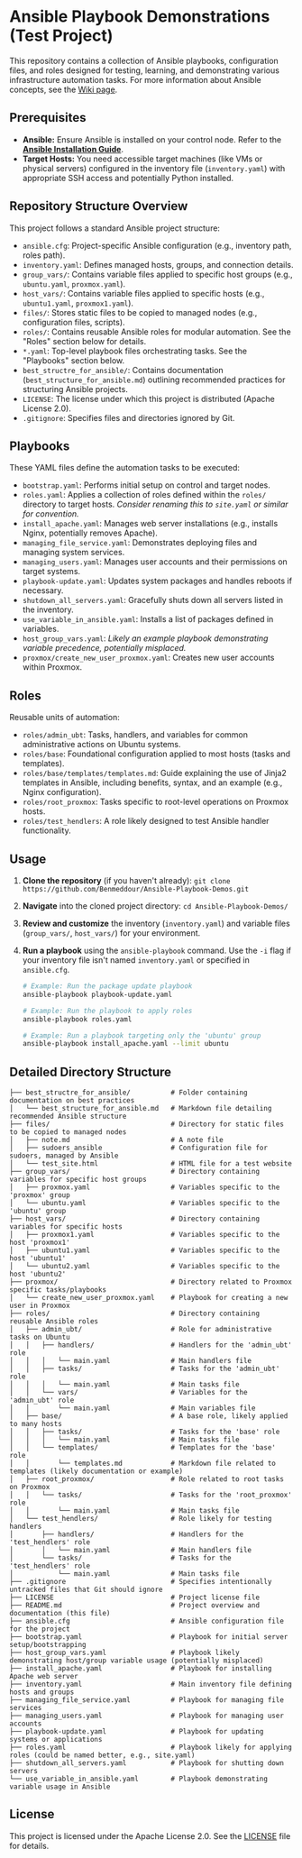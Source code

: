 # Ansible Playbook Demonstrations (Test Project)

This repository contains a collection of Ansible playbooks, configuration files, and roles designed for testing, learning, and demonstrating various infrastructure automation tasks. For more information about Ansible concepts, see the [Wiki page](https://github.com/Benmeddour/Ansible-Playbook-Demos/wiki).

## Prerequisites

*   **Ansible:** Ensure Ansible is installed on your control node. Refer to the [**Ansible Installation Guide**](https://github.com/Benmeddour/Ansible-Playbook-Demos/wiki/Ansible:--Installation-&-Key-Features).
*   **Target Hosts:** You need accessible target machines (like VMs or physical servers) configured in the inventory file (`inventory.yaml`) with appropriate SSH access and potentially Python installed.

## Repository Structure Overview

This project follows a standard Ansible project structure:

*   `ansible.cfg`: Project-specific Ansible configuration (e.g., inventory path, roles path).
*   `inventory.yaml`: Defines managed hosts, groups, and connection details.
*   `group_vars/`: Contains variable files applied to specific host groups (e.g., `ubuntu.yaml`, `proxmox.yaml`).
*   `host_vars/`: Contains variable files applied to specific hosts (e.g., `ubuntu1.yaml`, `proxmox1.yaml`).
*   `files/`: Stores static files to be copied to managed nodes (e.g., configuration files, scripts).
*   `roles/`: Contains reusable Ansible roles for modular automation. See the "Roles" section below for details.
*   `*.yaml`: Top-level playbook files orchestrating tasks. See the "Playbooks" section below.
*   `best_structre_for_ansible/`: Contains documentation (`best_structure_for_ansible.md`) outlining recommended practices for structuring Ansible projects.
*   `LICENSE`: The license under which this project is distributed (Apache License 2.0).
*   `.gitignore`: Specifies files and directories ignored by Git.

## Playbooks

These YAML files define the automation tasks to be executed:

*   `bootstrap.yaml`: Performs initial setup on control and target nodes.
*   `roles.yaml`: Applies a collection of roles defined within the `roles/` directory to target hosts. *Consider renaming this to `site.yaml` or similar for convention.*
*   `install_apache.yaml`: Manages web server installations (e.g., installs Nginx, potentially removes Apache).
*   `managing_file_service.yaml`: Demonstrates deploying files and managing system services.
*   `managing_users.yaml`: Manages user accounts and their permissions on target systems.
*   `playbook-update.yaml`: Updates system packages and handles reboots if necessary.
*   `shutdown_all_servers.yaml`: Gracefully shuts down all servers listed in the inventory.
*   `use_variable_in_ansible.yaml`: Installs a list of packages defined in variables.
*   `host_group_vars.yaml`: *Likely an example playbook demonstrating variable precedence, potentially misplaced.*
*   `proxmox/create_new_user_proxmox.yaml`: Creates new user accounts within Proxmox.

## Roles

Reusable units of automation:

*   `roles/admin_ubt`: Tasks, handlers, and variables for common administrative actions on Ubuntu systems.
*   `roles/base`: Foundational configuration applied to most hosts (tasks and templates).
*   `roles/base/templates/templates.md`: Guide explaining the use of Jinja2 templates in Ansible, including benefits, syntax, and an example (e.g., Nginx configuration).
*   `roles/root_proxmox`: Tasks specific to root-level operations on Proxmox hosts.
*   `roles/test_hendlers`: A role likely designed to test Ansible handler functionality.

## Usage

1.  **Clone the repository** (if you haven't already): `git clone https://github.com/Benmeddour/Ansible-Playbook-Demos.git`
2.  **Navigate** into the cloned project directory: `cd Ansible-Playbook-Demos/`
3.  **Review and customize** the inventory (`inventory.yaml`) and variable files (`group_vars/`, `host_vars/`) for your environment.
4.  **Run a playbook** using the `ansible-playbook` command. Use the `-i` flag if your inventory file isn't named `inventory.yaml` or specified in `ansible.cfg`.

    ```bash
    # Example: Run the package update playbook
    ansible-playbook playbook-update.yaml

    # Example: Run the playbook to apply roles
    ansible-playbook roles.yaml

    # Example: Run a playbook targeting only the 'ubuntu' group
    ansible-playbook install_apache.yaml --limit ubuntu
    ```

## Detailed Directory Structure

```text
├── best_structre_for_ansible/          # Folder containing documentation on best practices
│   └── best_structure_for_ansible.md   # Markdown file detailing recommended Ansible structure
├── files/                              # Directory for static files to be copied to managed nodes
│   ├── note.md                         # A note file
│   ├── sudoers_ansible                 # Configuration file for sudoers, managed by Ansible
│   └── test_site.html                  # HTML file for a test website
├── group_vars/                         # Directory containing variables for specific host groups
│   ├── proxmox.yaml                    # Variables specific to the 'proxmox' group
│   └── ubuntu.yaml                     # Variables specific to the 'ubuntu' group
├── host_vars/                          # Directory containing variables for specific hosts
│   ├── proxmox1.yaml                   # Variables specific to the host 'proxmox1'
│   ├── ubuntu1.yaml                    # Variables specific to the host 'ubuntu1'
│   └── ubuntu2.yaml                    # Variables specific to the host 'ubuntu2'
├── proxmox/                            # Directory related to Proxmox specific tasks/playbooks
│   └── create_new_user_proxmox.yaml    # Playbook for creating a new user in Proxmox
├── roles/                              # Directory containing reusable Ansible roles
│   ├── admin_ubt/                      # Role for administrative tasks on Ubuntu
│   │   ├── handlers/                   # Handlers for the 'admin_ubt' role
│   │   │   └── main.yaml               # Main handlers file
│   │   ├── tasks/                      # Tasks for the 'admin_ubt' role
│   │   │   └── main.yaml               # Main tasks file
│   │   └── vars/                       # Variables for the 'admin_ubt' role
│   │       └── main.yaml               # Main variables file
│   ├── base/                           # A base role, likely applied to many hosts
│   │   ├── tasks/                      # Tasks for the 'base' role
│   │   │   └── main.yaml               # Main tasks file
│   │   └── templates/                  # Templates for the 'base' role
│   │       └── templates.md            # Markdown file related to templates (likely documentation or example)
│   ├── root_proxmox/                   # Role related to root tasks on Proxmox
│   │   └── tasks/                      # Tasks for the 'root_proxmox' role
│   │       └── main.yaml               # Main tasks file
│   └── test_hendlers/                  # Role likely for testing handlers
│       ├── handlers/                   # Handlers for the 'test_hendlers' role
│       │   └── main.yaml               # Main handlers file
│       └── tasks/                      # Tasks for the 'test_hendlers' role
│           └── main.yaml               # Main tasks file
├── .gitignore                          # Specifies intentionally untracked files that Git should ignore
├── LICENSE                             # Project license file
├── README.md                           # Project overview and documentation (this file)
├── ansible.cfg                         # Ansible configuration file for the project
├── bootstrap.yaml                      # Playbook for initial server setup/bootstrapping
├── host_group_vars.yaml                # Playbook likely demonstrating host/group variable usage (potentially misplaced)
├── install_apache.yaml                 # Playbook for installing Apache web server
├── inventory.yaml                      # Main inventory file defining hosts and groups
├── managing_file_service.yaml          # Playbook for managing file services
├── managing_users.yaml                 # Playbook for managing user accounts
├── playbook-update.yaml                # Playbook for updating systems or applications
├── roles.yaml                          # Playbook likely for applying roles (could be named better, e.g., site.yaml)
├── shutdown_all_servers.yaml           # Playbook for shutting down servers
└── use_variable_in_ansible.yaml        # Playbook demonstrating variable usage in Ansible
```

## License

This project is licensed under the Apache License 2.0. See the [LICENSE](LICENSE) file for details.
